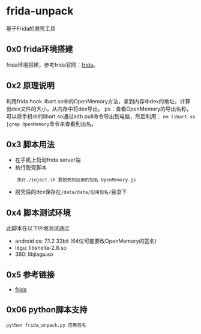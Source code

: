 # frida-unpack
基于Frida的脱壳工具
## 0x0 frida环境搭建
frida环境搭建，参考frida官网：[frida](https://www.frida.re)。

## 0x2 原理说明
利用frida hook libart.so中的OpenMemory方法，拿到内存中dex的地址，计算出dex文件的大小，从内存中将dex导出。
ps：查看OpenMemory的导出名称，可以将手机中的libart.so通过adb pull命令导出到电脑，然后利用：
`nm libart.so |grep OpenMemory`命令来查看到出名。

## 0x3 脚本用法
- 在手机上启动frida server端
- 执行脱壳脚本 
```
    执行./inject.sh 要脱壳的应用的包名 OpenMemory.js
```
- 脱壳后的dex保存在`/data/data/应用包名/`目录下

## 0x4 脚本测试环境
此脚本在以下环境测试通过
 * android os: 7.1.2 32bit  (64位可能要改OpenMemory的签名)
 * legu: libshella-2.8.so
 * 360: libjiagu.so

## 0x5 参考链接
- [frida](https://www.frida.re)

## 0x06 python脚本支持
`python frida_unpack.py 应用包名`